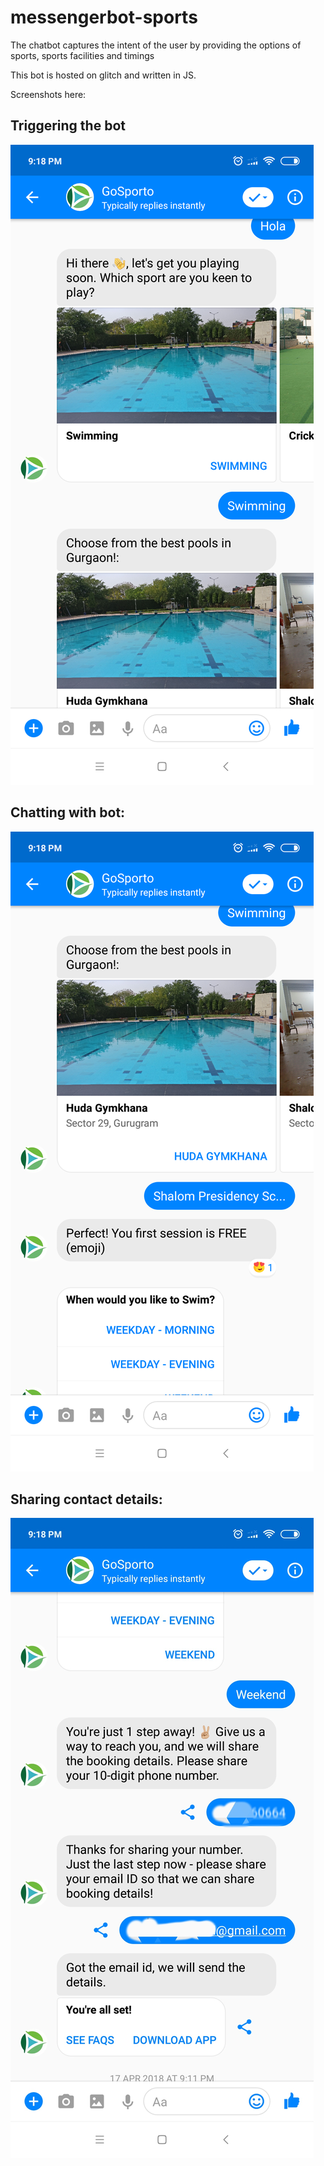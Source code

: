 # messengerbot-sports
The chatbot captures the intent of the user by providing the options of sports, sports facilities and timings

This bot is hosted on glitch and written in JS.

Screenshots here:

## Triggering the bot

![alt text](./goSportoChatbot%20-%20Initialization.png)

## Chatting with bot:

![alt text](./goSportoChatbot-GettingDetails.png)

## Sharing contact details:

![alt text](./goSportoChatbot-GettingContact.png)
